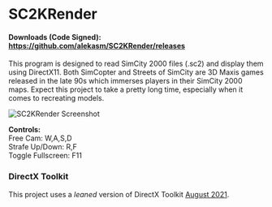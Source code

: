 # SC2KRender
#### Downloads (Code Signed): https://github.com/alekasm/SC2KRender/releases
This program is designed to read SimCity 2000 files (.sc2) and display them using DirectX11. Both SimCopter and Streets of SimCity are 3D Maxis games released in the late 90s which immerses players in their SimCity 2000 maps. Expect this project to take a pretty long time, especially when it comes to recreating models.

![SC2KRender Screenshot](https://i.imgur.com/a44uD1f.png)

**Controls:**  
Free Cam: W,A,S,D  
Strafe Up/Down: R,F  
Toggle Fullscreen: F11

### DirectX Toolkit
This project uses a *leaned* version of DirectX Toolkit [August 2021](https://github.com/microsoft/DirectXTK/releases/tag/aug2021).
